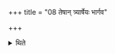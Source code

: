 +++
title = "08 तेषान् त्र्यार्षेयः भार्गव"

+++

<details><summary>थिते</summary>

8. They have three R̥ṣis. (The Hotr̥ says:) O Bhārgava, Vanya Pārtha. (The Adhvaryu says:) In the manner of Pr̥thu, Vena Bhr̥gu.  
</details>
